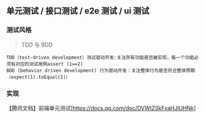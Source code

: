 ## 单元测试 / 接口测试 / e2e 测试 / ui 测试

### 测试风格

> TDD 与 BDD

    TDD（test-driven development）测试驱动开发:关注所有功能是否被实现，每一个功能必须有对应的测试用例assert (1==2)
    BDD (behavior driven development) 行为驱动开发：关注整体行为是否符合整体预期 （expect(1).toEqual(2)）

### 实现

【腾讯文档】前端单元测试[https://docs.qq.com/doc/DVWtZSkFxaHJlUHNk]


